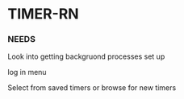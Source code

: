 # TIMER-RN

### NEEDS

Look into getting backgruond processes set up

log in menu

Select from saved timers or browse for new timers
